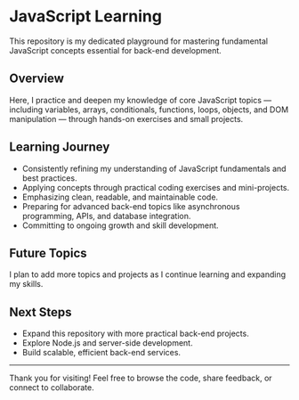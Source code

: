 # JavaScript Learning

This repository is my dedicated playground for mastering fundamental JavaScript concepts essential for back-end development.

## Overview

Here, I practice and deepen my knowledge of core JavaScript topics — including variables, arrays, conditionals, functions, loops, objects, and DOM manipulation — through hands-on exercises and small projects.

## Learning Journey

- Consistently refining my understanding of JavaScript fundamentals and best practices.
- Applying concepts through practical coding exercises and mini-projects.
- Emphasizing clean, readable, and maintainable code.
- Preparing for advanced back-end topics like asynchronous programming, APIs, and database integration.
- Committing to ongoing growth and skill development.

## Future Topics

I plan to add more topics and projects as I continue learning and expanding my skills.

## Next Steps

- Expand this repository with more practical back-end projects.
- Explore Node.js and server-side development.
- Build scalable, efficient back-end services.

---

Thank you for visiting! Feel free to browse the code, share feedback, or connect to collaborate.


